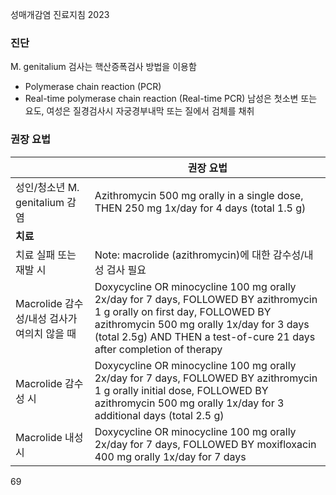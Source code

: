 성매개감염 진료지침 2023

### 진단
M. genitalium 검사는 핵산증폭검사 방법을 이용함
- Polymerase chain reaction (PCR)
- Real-time polymerase chain reaction (Real-time PCR)
남성은 첫소변 또는 요도, 여성은 질경검사시 자궁경부내막 또는 질에서 검체를 채취

### 권장 요법

| | 권장 요법 |
|---|---|
| 성인/청소년 M. genitalium 감염 | Azithromycin 500 mg orally in a single dose, THEN 250 mg 1x/day for 4 days (total 1.5 g) |
| **치료** | |
| 치료 실패 또는 재발 시 | Note: macrolide (azithromycin)에 대한 감수성/내성 검사 필요 |
| Macrolide 감수성/내성 검사가 여의치 않을 때 | Doxycycline OR minocycline 100 mg orally 2x/day for 7 days, FOLLOWED BY azithromycin 1 g orally on first day, FOLLOWED BY azithromycin 500 mg orally 1x/day for 3 days (total 2.5g) AND THEN a test-of-cure 21 days after completion of therapy |
| Macrolide 감수성 시 | Doxycycline OR minocycline 100 mg orally 2x/day for 7 days, FOLLOWED BY azithromycin 1 g orally initial dose, FOLLOWED BY azithromycin 500 mg orally 1x/day for 3 additional days (total 2.5 g) |
| Macrolide 내성 시 | Doxycycline OR minocycline 100 mg orally 2x/day for 7 days, FOLLOWED BY moxifloxacin 400 mg orally 1x/day for 7 days |

<PAGE>69